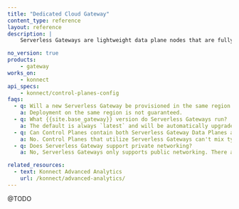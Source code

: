 ```yaml
---
title: "Dedicated Cloud Gateway"
content_type: reference
layout: reference
description: | 
    Serverless Gateways are lightweight data plane nodes that are fully managed by {{site.konnect_short_name}}.

no_version: true
products:
    - gateway
works_on:
    - konnect
api_specs:
    - konnect/control-planes-config
faqs:
  - q: Will a new Serverless Gateway be provisioned in the same region as {{site.konnect_short_name}}?
    a: Deployment on the same region is not guaranteed.
  - q: What {{site.base_gateway}} version do Serverless Gateways run?
    a: The default is always `latest` and will be automatically upgraded.
  - q: Can Control Planes contain both Serverless Gateway Data Planes and self-managed Data Planes?
    a: No. Control Planes that utilize Serverless Gateways can't mix types of Data Planes.
  - q: Does Serverless Gateway support private networking?
    a: No, Serverless Gateways only supports public networking. There are currently no capabilities for private networking between your data centers and hosted Kong data planes. For use cases where private networking is required, [Dedicated Cloud Gateways](/konnect/dedicated-cloud-gateway/) configured with AWS is a better choice.

related_resources:
  - text: Konnect Advanced Analytics
    url: /konnect/advanced-analytics/
---
```


@TODO
